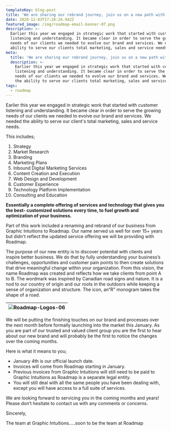 ```yaml
---
templateKey: blog-post
title: 'We are sharing our rebrand journey, join us on a new path with Roadmap'
date: 2020-12-03T17:28:24.942Z
featured_image: /img/roadmap-email-banner-07.png
description: >-
  Earlier this year we engaged in strategic work that started with customer
  listening and understanding. It became clear in order to serve the growing
  needs of our clients we needed to evolve our brand and services. We needed the
  ability to serve our clients total marketing, sales and service needs.
meta:
  title: 'We are sharing our rebrand journey, join us on a new path with Roadmap'
  description: >-
    Earlier this year we engaged in strategic work that started with customer
    listening and understanding. It became clear in order to serve the growing
    needs of our clients we needed to evolve our brand and services. We needed
    the ability to serve our clients total marketing, sales and service needs.
tags:
  - roadmap
---
```

Earlier this year we engaged in strategic work that started with customer listening and understanding. It became clear in order to serve the growing needs of our clients we needed to evolve our brand and services. We needed the ability to serve our client's total marketing, sales and service needs.

This includes;

1. Strategy
2. Market Research
3. Branding
4. Marketing Plans
5. Inbound Digital Marketing Services
6. Content Creation and Execution
7. Web Design and Development
8. Customer Experience
9. Technology Platform Implementation
10. Consulting and Education

**Essentially a complete offering of services and technology that gives you the best- customized solutions every time, to fuel growth and optimization of your business.**

Part of this work included a renaming and rebrand of our business from Graphic Intuitions to Roadmap. Our name served us well for over 15+ years but didn’t reflect the updated service offering we will be providing with Roadmap.

The purpose of our new entity is to discover potential with clients and inspire better business. We do that by fully understanding your business’s challenges, opportunities and customer pain points to then create solutions that drive meaningful change within your organization. From this vision, the name Roadmap was created and reflects how we take clients from point A to B. The wordmark was inspired by Canadian road signs and nature. It is a nod to our country of origin and our roots in the outdoors while keeping a sense of organization and structure. The icon, an“R” monogram takes the shape of a road.

| ![Roadmap-Logos-06](https://hs-5265201.f.hubspotemail.net/hub/5265201/hubfs/Roadmap-Logos-06.png?upscale=true&width=1120&upscale=true&name=Roadmap-Logos-06.png) |
| ---------------------------------------------------------------------------------------------------------------------------------------------------------------- |

We will be putting the finishing touches on our brand and processes over the next month before formally launching into the market this January. As you are part of our trusted and valued client group you are the first to hear about our new brand and will probably be the first to notice the changes over the coming months.

Here is what it means to you;

* January 4th is our official launch date.
* Invoices will come from Roadmap starting in January.
* Previous invoices from Graphic Intuitions will still need to be paid to Graphic Intuitions as Roadmap is a separate legal entity.
* You will still deal with all the same people you have been dealing with, except you will have access to a full suite of services.

We are looking forward to servicing you in the coming months and years! Please don’t hesitate to contact us with any comments or concerns.

Sincerely,

The team at Graphic Intuitions.....soon to be the team at Roadmap
